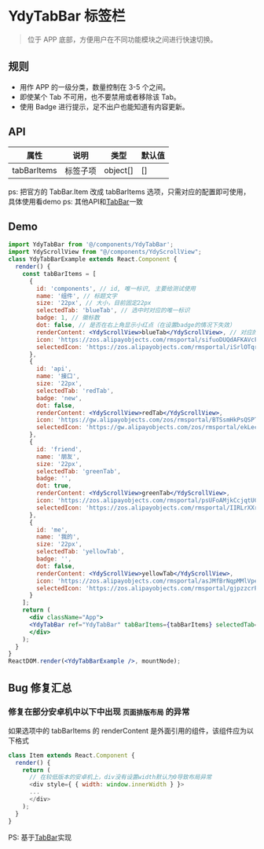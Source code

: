 # YdyTabBar 标签栏

> 位于 APP 底部，方便用户在不同功能模块之间进行快速切换。

## 规则

- 用作 APP 的一级分类，数量控制在 3-5 个之间。
- 即使某个 Tab 不可用，也不要禁用或者移除该 Tab。
- 使用 Badge 进行提示，足不出户也能知道有内容更新。

## API

|属性         |说明      |类型    |默认值|
|-----        |-----    |-----   |-----|
|tabBarItems  |标签子项  |object[]|[]|

ps: 把官方的 TabBar.Item 改成 tabBarItems 选项，只需对应的配置即可使用，具体使用看demo
ps: 其他API和[TabBar](https://mobile.ant.design/components/tab-bar-cn/)一致

## Demo

~~~ jsx
import YdyTabBar from '@/components/YdyTabBar';
import YdyScrollView from "@/components/YdyScrollView";
class YdyTabBarExample extends React.Component {
  render() {
    const tabBarItems = [
      {
        id: 'components', // id, 唯一标识, 主要给测试使用
        name: '组件', // 标题文字
        size: '22px', // 大小，目前固定22px
        selectedTab: 'blueTab', // 选中时对应的唯一标识
        badge: 1, // 徽标数
        dot: false, // 是否在右上角显示小红点（在设置badge的情况下失效）
        renderContent: <YdyScrollView>blueTab</YdyScrollView>, // 对应的页面
        icon: 'https://zos.alipayobjects.com/rmsportal/sifuoDUQdAFKAVcFGROC.svg', // 默认展示图片
        selectedIcon: 'https://zos.alipayobjects.com/rmsportal/iSrlOTqrKddqbOmlvUfq.svg' // 选中后的展示图片
      },
      {
        id: 'api',
        name: '接口',
        size: '22px',
        selectedTab: 'redTab',
        badge: 'new',
        dot: false,
        renderContent: <YdyScrollView>redTab</YdyScrollView>,
        icon: 'https://gw.alipayobjects.com/zos/rmsportal/BTSsmHkPsQSPTktcXyTV.svg',
        selectedIcon: 'https://gw.alipayobjects.com/zos/rmsportal/ekLecvKBnRazVLXbWOnE.svg'
      },
      {
        id: 'friend',
        name: '朋友',
        size: '22px',
        selectedTab: 'greenTab',
        badge: '',
        dot: true,
        renderContent: <YdyScrollView>greenTab</YdyScrollView>,
        icon: 'https://zos.alipayobjects.com/rmsportal/psUFoAMjkCcjqtUCNPxB.svg',
        selectedIcon: 'https://zos.alipayobjects.com/rmsportal/IIRLrXXrFAhXVdhMWgUI.svg'
      },
      {
        id: 'me',
        name: '我的',
        size: '22px',
        selectedTab: 'yellowTab',
        badge: '',
        dot: false,
        renderContent: <YdyScrollView>yellowTab</YdyScrollView>,
        icon: 'https://zos.alipayobjects.com/rmsportal/asJMfBrNqpMMlVpeInPQ.svg',
        selectedIcon: 'https://zos.alipayobjects.com/rmsportal/gjpzzcrPMkhfEqgbYvmN.svg'
      }
    ];
    return (
      <div className="App">
      <YdyTabBar ref="YdyTabBar" tabBarItems={tabBarItems} selectedTab="blueTab"/>
      </div>
    );
  }
}
ReactDOM.render(<YdyTabBarExample />, mountNode);
~~~

## Bug 修复汇总

### 修复在部分安卓机中以下中出现 `页面排版布局` 的异常

如果选项中的 tabBarItems 的 renderContent 是外面引用的组件，该组件应为以下格式

~~~ js
class Item extends React.Component {
  render() {
    return (
      // 在较低版本的安卓机上，div没有设置width默认为0导致布局异常
      <div style={ { width: window.innerWidth } }>
      ...
      </div>
    );
  }
}
~~~

PS: 基于[TabBar](https://mobile.ant.design/components/tab-bar-cn/)实现